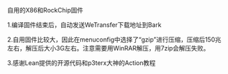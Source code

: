 自用的X86和RockChip固件

1.编译固件结束后，自动发送WeTransfer下载地址到Bark

2.自用固件比较大，因此在menuconfig中选择了“gzip”进行压缩，压缩后150兆左右，解压后大小3G左右。注意需要用WinRAR解压，用7zip会解压失败。

3.感谢Lean提供的开源代码和p3terx大神的Action教程

